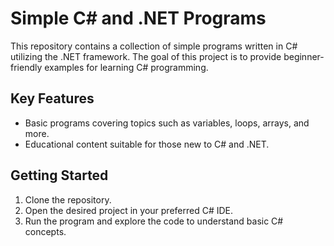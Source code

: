 # Simple C# and .NET Programs

This repository contains a collection of simple programs written in C# utilizing the .NET framework. The goal of this project is to provide beginner-friendly examples for learning C# programming.

## Key Features

- Basic programs covering topics such as variables, loops, arrays, and more.
- Educational content suitable for those new to C# and .NET.

## Getting Started

1. Clone the repository.
2. Open the desired project in your preferred C# IDE.
3. Run the program and explore the code to understand basic C# concepts.
